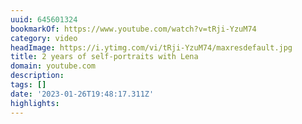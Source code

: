 ```yaml
---
uuid: 645601324
bookmarkOf: https://www.youtube.com/watch?v=tRji-YzuM74
category: video
headImage: https://i.ytimg.com/vi/tRji-YzuM74/maxresdefault.jpg
title: 2 years of self-portraits with Lena
domain: youtube.com
description:
tags: []
date: '2023-01-26T19:48:17.311Z'
highlights:
---
```




